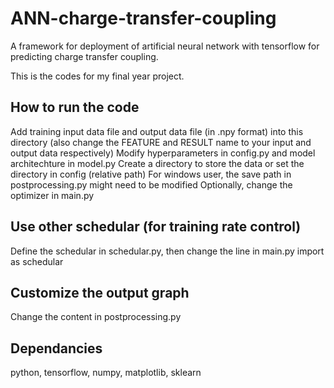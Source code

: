 # ANN-charge-transfer-coupling
A framework for deployment of artificial neural network with tensorflow for predicting charge transfer coupling.

This is the codes for my final year project.

## How to run the code
Add training input data file and output data file (in .npy format) into this directory (also change the FEATURE and RESULT name to your input and output data respectively)
Modify hyperparameters in config.py and model architechture in model.py
Create a directory to store the data or set the directory in config (relative path)
For windows user, the save path in postprocessing.py might need to be modified
Optionally, change the optimizer in main.py 

## Use other schedular (for training rate control)
Define the schedular in schedular.py, then change the line in main.py import <schedular function name> as schedular
  
## Customize the output graph
Change the content in postprocessing.py
  
## Dependancies
python, tensorflow, numpy, matplotlib, sklearn
